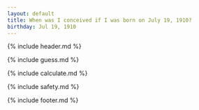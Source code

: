 ```yaml
---
layout: default
title: When was I conceived if I was born on July 19, 1910?
birthday: Jul 19, 1910
---
```


{% include header.md %}

{% include guess.md %}

{% include calculate.md %}

{% include safety.md %}

{% include footer.md %}



